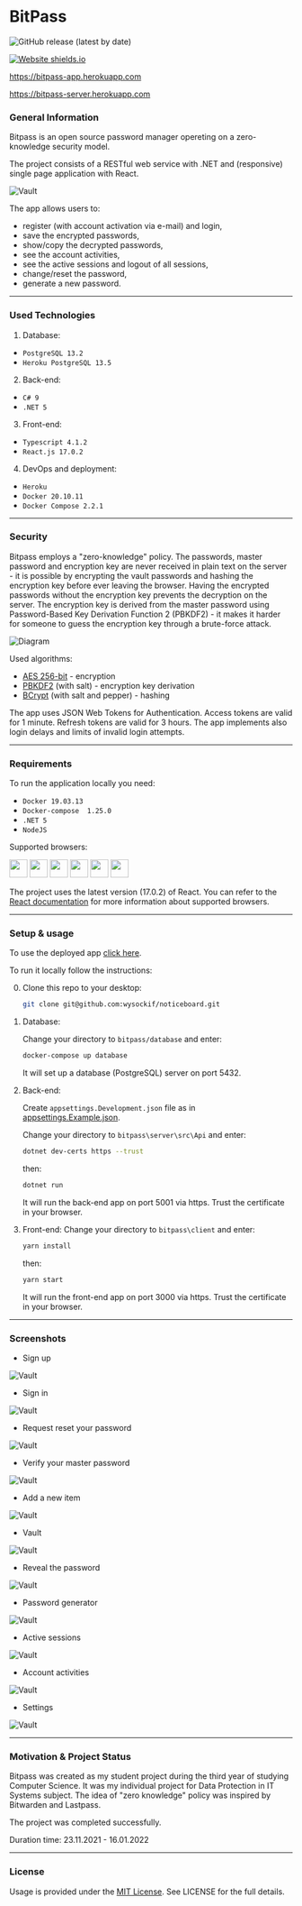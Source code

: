 # BitPass
![GitHub release (latest by date)](https://img.shields.io/github/v/release/wysockif/bitpass)

[![Website shields.io](https://img.shields.io/website-up-down-green-red/http/shields.io.svg)](https://bitpass-app.herokuapp.com)

<a href="https://bitpass-app.herokuapp.com" target="_blank">https://bitpass-app.herokuapp.com</a>

<a href="https://bitpass-server.herokuapp.com" target="_blank">https://bitpass-server.herokuapp.com</a>

### General Information

Bitpass is an open source password manager opereting on a zero-knowledge security model. 

The project consists of a RESTful web service with .NET and (responsive) single page application with React.


![Vault](img/Vault.png)

The app allows users to:
* register (with account activation via e-mail) and login,
* save the encrypted passwords,
* show/copy the decrypted passwords,
* see the account activities,
* see the active sessions and logout of all sessions,
* change/reset the password,
* generate a new password.


---
### Used Technologies

1. Database:
- `PostgreSQL 13.2`
- `Heroku PostgreSQL 13.5`

2. Back-end:
- `C# 9`
- `.NET 5`

3. Front-end:
- `Typescript 4.1.2`
- `React.js 17.0.2`

4. DevOps and deployment:
- `Heroku`
- `Docker 20.10.11`
- `Docker Compose 2.2.1`

---

### Security

Bitpass employs a "zero-knowledge" policy. The passwords, master password and encryption key are never received in plain text on the server - it is possible by encrypting the vault passwords and hashing the encryption key before ever leaving the browser. Having the encrypted passwords without the encryption key prevents the decryption on the server. The encryption key is derived from the master password using Password-Based Key Derivation Function 2 (PBKDF2) - it makes it harder for someone to guess the encryption key through a brute-force attack.


![Diagram](img/diagram.svg)

Used algorithms:

* <a href="https://github.com/brix/crypto-js/blob/develop/src/aes.js" target="_blank">AES 256-bit</a> - encryption
* <a href="https://github.com/crypto-browserify/pbkdf2" target="_blank">PBKDF2</a> (with salt) - encryption key derivation
* <a href="https://github.com/BcryptNet/bcrypt.net" target="_blank">BCrypt</a> (with salt and pepper) - hashing


The app uses JSON Web Tokens for Authentication. Access tokens are valid for 1 minute. Refresh tokens are valid for 3 hours. The app implements also login delays and limits of invalid login attempts.


---
### Requirements

To run the application locally you need:

* `Docker 19.03.13`
* `Docker-compose  1.25.0`
* `.NET 5`
* `NodeJS`

Supported browsers:
<p float="left">
    <img src="https://imgur.com/3C4iKO0.png" width="32" height="32">
    <img src="https://imgur.com/ihXsdDO.png" width="32" height="32">
    <img src="https://imgur.com/vMcaXaw.png" width="32" height="32">
    <img src="https://imgur.com/nSJ9htU.png" width="32" height="32">
    <img src="https://imgur.com/ENbaWUu.png" width="32" height="32">
    <img src="https://imgur.com/z8yjLZ2.png" width="32" height="32">
</p>


The project uses the latest version (17.0.2) of React. You can refer to the  <a href="https://reactjs.org/docs/react-dom.html#browser-support" target="_blank">React documentation</a> for more information about supported browsers.

---
### Setup & usage

To use the deployed app <a href="https://bitpass-app.herokuapp.com" target="_blank">click here</a>.

To run it locally follow the instructions:

0. Clone this repo to your desktop:

    ```sh
    git clone git@github.com:wysockif/noticeboard.git
    ```
1. Database:

    Change your directory to `bitpass/database` and enter:

    ```sh
    docker-compose up database
    ```

    It will set up a database (PostgreSQL) server on port 5432.

2. Back-end:

    Create `appsettings.Development.json` file as in <a href="https://github.com/wysockif/bitpass/blob/main/server/src/Api/appsettings.Example.json" target="_blank">appsettings.Example.json</a>.

    Change your directory to `bitpass\server\src\Api` and enter:

    ```bash
    dotnet dev-certs https --trust
     ```
    
    then:

    ```bash
    dotnet run
     ```

     It will run the back-end app on port 5001 via https. Trust the certificate in your browser.

3. Front-end: 
    Change your directory to `bitpass\client` and enter:
    ```bash
    yarn install
    ```
    then: 

    ```bash
    yarn start
    ```

    It will run the front-end app on port 3000 via https. Trust the certificate in your browser.

---
### Screenshots

* Sign up

![Vault](img/SignUp.png)

* Sign in

![Vault](img/SignIn.png)

* Request reset your password

![Vault](img/RequestResetPassword.png)

* Verify your master password

![Vault](img/VerifyMasterPassword.png)

* Add a new item

![Vault](img/AddNewItem.png)

* Vault

![Vault](img/Vault.png)

* Reveal the password

![Vault](img/RevealingPassword.png)

* Password generator

![Vault](img/PasswordGenerator.png)

* Active sessions

![Vault](img/ActiveSessions.png)

* Account activities

![Vault](img/AccountActivities.png)

* Settings

![Vault](img/Settings.png)

---
### Motivation & Project Status

Bitpass was created as my student project during the third year of studying Computer Science. It was my individual project for Data Protection in IT Systems subject. The idea of "zero knowledge" policy was inspired by Bitwarden and Lastpass.

The project was completed successfully.

Duration time: 23.11.2021 - 16.01.2022

---
### License
Usage is provided under the [MIT License](http://opensource.org/licenses/mit-license.php). See LICENSE for the full details.
